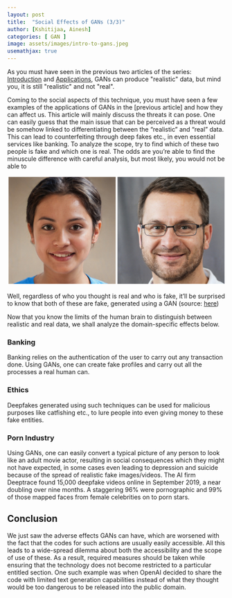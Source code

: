 ```yaml
---
layout: post
title:  "Social Effects of GANs (3/3)"
author: [Kshitijaa, Ainesh]
categories: [ GAN ]
image: assets/images/intro-to-gans.jpeg
usemathjax: true
---
```


As you must have seen in the previous two articles of the series: [Introduction]() and [Applications](), GANs can produce "realistic" data, but mind you, it is still "realistic" and not "real".

Coming to the social aspects of this technique, you must have seen a few examples of the applications of GANs in the [previous article] and how they can affect us. This article will mainly discuss the threats it can pose.
One can easily guess that the main issue that can be perceived as a threat would be somehow linked to differentiating between the “realistic” and “real” data. This can lead to counterfeiting through deep fakes etc., in even essential services like banking.
To analyze the scope, try to find which of these two people is fake and which one is real. The odds are you’re able to find the minuscule difference with careful analysis, but most likely, you would not be able to


![](../assets/images/GAN-social.png)

Well, regardless of who you thought is real and who is fake, it’ll be surprised to know that both of these are fake, generated using a GAN (source: [here](https://towardsdatascience.com/the-dangers-of-adversarial-learning-874a95cdddd3))

Now that you know the limits of the human brain to distinguish between realistic and real data, we shall analyze the domain-specific effects below.

### Banking
Banking relies on the authentication of the user to carry out any transaction done. Using GANs, one can create fake profiles and carry out all the processes a real human can.

### Ethics
Deepfakes generated using such techniques can be used for malicious purposes like catfishing etc., to lure people into even giving money to these fake entities.

### Porn Industry
Using GANs, one can easily convert a typical picture of any person to look like an adult movie actor, resulting in social consequences which they might not have expected, in some cases even leading to depression and suicide because of the spread of realistic fake images/videos. The AI firm Deeptrace found 15,000 deepfake videos online in September 2019, a near doubling over nine months. A staggering 96% were pornographic and 99% of those mapped faces from female celebrities on to porn stars.

## Conclusion
We just saw the adverse effects GANs can have, which are worsened with the fact that the codes for such actions are usually easily accessible. All this leads to a wide-spread dilemma about both the accessibility and the scope of use of these. As a result, required measures should be taken while ensuring that the technology does not become restricted to a particular entitled section. One such example was when OpenAI decided to share the code with limited text generation capabilities instead of what they thought would be too dangerous to be released into the public domain.

